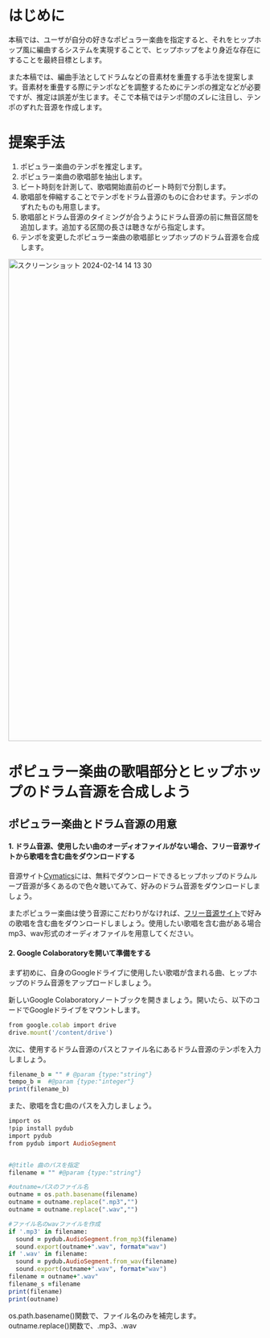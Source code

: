 # はじめに
本稿では、ユーザが自分の好きなポピュラー楽曲を指定すると、それをヒップホップ風に編曲するシステムを実現することで、ヒップホップをより身近な存在にすることを最終目標とします。

また本稿では、編曲手法としてドラムなどの音素材を重畳する手法を提案します。音素材を重畳する際にテンポなどを調整するためにテンポの推定などが必要ですが、推定は誤差が生じます。そこで本稿ではテンポ間のズレに注目し、テンポのずれた音源を作成します。

# 提案手法
1. ポピュラー楽曲のテンポを推定します。
2. ポピュラー楽曲の歌唱部を抽出します。
3. ビート時刻を計測して、歌唱開始直前のビート時刻で分割します。
4. 歌唱部を伸縮することでテンポをドラム音源のものに合わせます。テンポのずれたものも用意します。
5. 歌唱部とドラム音源のタイミングが合うようにドラム音源の前に無音区間を追加します。追加する区間の長さは聴きながら指定します。
6. テンポを変更したポピュラー楽曲の歌唱部ヒップホップのドラム音源を合成します。
<img width="957" alt="スクリーンショット 2024-02-14 14 13 30" src="https://github.com/5419037RuiKitahara/hiphop/assets/72202763/7740a936-66aa-4f9e-ad4a-f8c503eb6702">

# ポピュラー楽曲の歌唱部分とヒップホップのドラム音源を合成しよう
## ポピュラー楽曲とドラム音源の用意
#### 1. ドラム音源、使用したい曲のオーディオファイルがない場合、フリー音源サイトから歌唱を含む曲をダウンロードする

音源サイト<a href="https://cymatics.fm/pages/free-download-vault">Cymatics</a>には、無料でダウンロードできるヒップホップのドラムループ音源が多くあるので色々聴いてみて、好みのドラム音源をダウンロードしましょう。

またポピュラー楽曲は使う音源にこだわりがなければ、<a href="https://dova-s.jp/#google_vignette">フリー音源サイト</a>で好みの歌唱を含む曲をダウンロードしましょう。使用したい歌唱を含む曲がある場合mp3、wav形式のオーディオファイルを用意してください。

#### 2. Google Colaboratoryを開いて準備をする
 
まず初めに、自身のGoogleドライブに使用したい歌唱が含まれる曲、ヒップホップのドラム音源をアップロードしましょう。

新しいGoogle Colaboratoryノートブックを開きましょう。開いたら、以下のコードでGoogleドライブをマウントします。
```ruby
from google.colab import drive
drive.mount('/content/drive')
```

次に、使用するドラム音源のパスとファイル名にあるドラム音源のテンポを入力しましょう。
```ruby
filename_b = "" # @param {type:"string"}
tempo_b =  #@param {type:"integer"}
print(filename_b)
```
また、歌唱を含む曲のパスを入力しましょう。
```ruby
import os
!pip install pydub
import pydub
from pydub import AudioSegment


#@title 曲のパスを指定
filename = "" #@param {type:"string"}

#outname=パスのファイル名
outname = os.path.basename(filename)
outname = outname.replace(".mp3","")
outname = outname.replace(".wav","")

#ファイル名のwavファイルを作成
if '.mp3' in filename:
  sound = pydub.AudioSegment.from_mp3(filename)
  sound.export(outname+".wav", format="wav")
if '.wav' in filename:
  sound = pydub.AudioSegment.from_wav(filename)
  sound.export(outname+".wav", format="wav")
filename = outname+".wav"
filename_s =filename
print(filename)
print(outname)
```

os.path.basename()関数で、ファイル名のみを補完します。
outname.replace()関数で、.mp3、.wav
